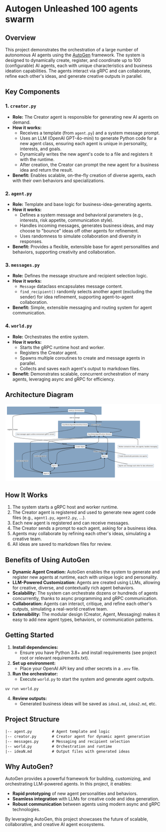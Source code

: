 # Autogen Unleashed 100 agents swarm

## Overview

This project demonstrates the orchestration of a large number of autonomous AI agents using the [AutoGen](https://github.com/microsoft/autogen) framework. The system is designed to dynamically create, register, and coordinate up to 100 (configurable) AI agents, each with unique characteristics and business ideation capabilities. The agents interact via gRPC and can collaborate, refine each other's ideas, and generate creative outputs in parallel.

## Key Components

### 1. `creator.py`
- **Role:** The Creator agent is responsible for generating new AI agents on demand.
- **How it works:**
  - Receives a template (from `agent.py`) and a system message prompt.
  - Uses an LLM (OpenAI GPT-4o-mini) to generate Python code for a new agent class, ensuring each agent is unique in personality, interests, and goals.
  - Dynamically writes the new agent's code to a file and registers it with the runtime.
  - After creation, the Creator can prompt the new agent for a business idea and return the result.
- **Benefit:** Enables scalable, on-the-fly creation of diverse agents, each with their own behaviors and specializations.

### 2. `agent.py`
- **Role:** Template and base logic for business-idea-generating agents.
- **How it works:**
  - Defines a system message and behavioral parameters (e.g., interests, risk appetite, communication style).
  - Handles incoming messages, generates business ideas, and may choose to "bounce" ideas off other agents for refinement.
  - Uses randomness to simulate collaboration and diversity in responses.
- **Benefit:** Provides a flexible, extensible base for agent personalities and behaviors, supporting creativity and collaboration.

### 3. `messages.py`
- **Role:** Defines the message structure and recipient selection logic.
- **How it works:**
  - `Message` dataclass encapsulates message content.
  - `find_recipient()` randomly selects another agent (excluding the sender) for idea refinement, supporting agent-to-agent collaboration.
- **Benefit:** Simple, extensible messaging and routing system for agent communication.

### 4. `world.py`
- **Role:** Orchestrates the entire system.
- **How it works:**
  - Starts the gRPC runtime host and worker.
  - Registers the Creator agent.
  - Spawns multiple coroutines to create and message agents in parallel.
  - Collects and saves each agent's output to markdown files.
- **Benefit:** Demonstrates scalable, concurrent orchestration of many agents, leveraging async and gRPC for efficiency.

## Architecture Diagram

![System Architecture Diagram](assets/architecture-diagram.png)

## How It Works
1. The system starts a gRPC host and worker runtime.
2. The Creator agent is registered and used to generate new agent code files (e.g., `agent1.py`, `agent2.py`, ...).
3. Each new agent is registered and can receive messages.
4. The Creator sends a prompt to each agent, asking for a business idea.
5. Agents may collaborate by refining each other's ideas, simulating a creative team.
6. All ideas are saved to markdown files for review.

## Benefits of Using AutoGen
- **Dynamic Agent Creation:** AutoGen enables the system to generate and register new agents at runtime, each with unique logic and personality.
- **LLM-Powered Customization:** Agents are created using LLMs, allowing for creative, diverse, and contextually rich agent behaviors.
- **Scalability:** The system can orchestrate dozens or hundreds of agents concurrently, thanks to async programming and gRPC communication.
- **Collaboration:** Agents can interact, critique, and refine each other's outputs, simulating a real-world creative team.
- **Extensibility:** The modular design (Creator, Agent, Messaging) makes it easy to add new agent types, behaviors, or communication patterns.

## Getting Started

1. **Install dependencies:**
   - Ensure you have Python 3.8+ and install requirements (see project root or relevant requirements.txt).
2. **Set up environment:**
   - Place your OpenAI API key and other secrets in a `.env` file.
3. **Run the orchestrator:**
   - Execute `world.py` to start the system and generate agent outputs.

```bash
uv run world.py
```

4. **Review outputs:**
   - Generated business ideas will be saved as `idea1.md`, `idea2.md`, etc.


## Project Structure
```
|-- agent.py         # Agent template and logic
|-- creator.py       # Creator agent for dynamic agent generation
|-- messages.py      # Messaging and recipient selection
|-- world.py         # Orchestration and runtime
|-- ideaN.md         # Output files with generated ideas
```

## Why AutoGen?
AutoGen provides a powerful framework for building, customizing, and orchestrating LLM-powered agents. In this project, it enables:
- **Rapid prototyping** of new agent personalities and behaviors.
- **Seamless integration** with LLMs for creative code and idea generation.
- **Robust communication** between agents using modern async and gRPC technologies.

By leveraging AutoGen, this project showcases the future of scalable, collaborative, and creative AI agent ecosystems. 